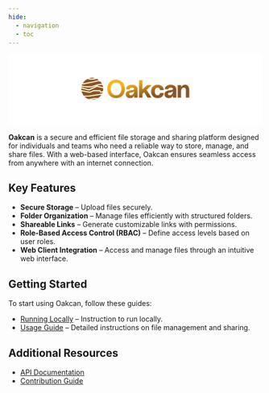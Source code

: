 ```yaml
---
hide:
  - navigation
  - toc
---
```

![Oakcan_Banner](./assets/banner.svg)

**Oakcan** is a secure and efficient file storage and sharing platform designed for individuals and teams who need a reliable way to store, manage, and share files. With a web-based interface, Oakcan ensures seamless access from anywhere with an internet connection.

## Key Features

- **Secure Storage** – Upload files securely.
- **Folder Organization** – Manage files efficiently with structured folders.
- **Shareable Links** – Generate customizable links with permissions.
- **Role-Based Access Control (RBAC)** – Define access levels based on user roles.
- **Web Client Integration** – Access and manage files through an intuitive web interface.

## Getting Started

To start using Oakcan, follow these guides:

- [Running Locally](get-started/local-setup.md) – Instruction to run locally.
- [Usage Guide](get-started/usage.md) – Detailed instructions on file management and sharing.

## Additional Resources

- [API Documentation](api/api.md)
- [Contribution Guide](developers/before-you-start.md)
